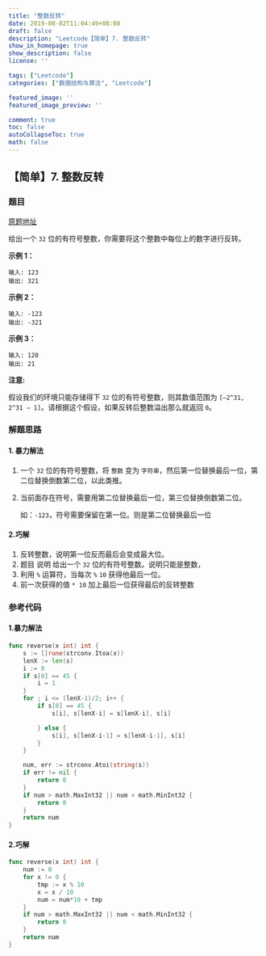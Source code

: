```yaml
---
title: "整数反转"
date: 2019-08-02T11:04:49+08:00
draft: false
description: "Leetcode【简单】7. 整数反转"
show_in_homepage: true
show_description: false
license: ''

tags: ["Leetcode"]
categories: ["数据结构与算法", "Leetcode"]

featured_image: ''
featured_image_preview: ''

comment: true
toc: false
autoCollapseToc: true
math: false
---
```


<!--more-->


## 【简单】7. 整数反转

### 题目

[原题地址](https://leetcode-cn.com/problems/reverse-integer/)

给出一个 `32` 位的有符号整数，你需要将这个整数中每位上的数字进行反转。

**示例 1：**

```text
输入: 123
输出: 321
```

**示例 2：**

```text
输入: -123
输出: -321
```

**示例 3：**

```text
输入: 120
输出: 21
```

**注意:**

假设我们的环境只能存储得下 `32` 位的有符号整数，则其数值范围为 `[−2^31, 2^31 − 1]`。请根据这个假设，如果反转后整数溢出那么就返回 `0`。

### 解题思路

#### 1. 暴力解法

1. 一个 `32` 位的有符号整数，将 `整数` 变为 `字符串`，然后第一位替换最后一位，第二位替换倒数第二位，以此类推。
2. 当前面存在符号，需要用第二位替换最后一位，第三位替换倒数第二位。

   如：`-123`，符号需要保留在第一位。则是第二位替换最后一位

#### 2.巧解

1. 反转整数，说明第一位反而最后会变成最大位。
2. 题目 说明 给出一个 `32` 位的有符号整数。说明只能是整数，
3. 利用 `%` 运算符，当每次 `%` `10` 获得他最后一位。
4. 前一次获得的值 `* 10` 加上最后一位获得最后的反转整数

### 参考代码

#### 1.暴力解法

```go
func reverse(x int) int {
    s := []rune(strconv.Itoa(x))
    lenX := len(s)
    i := 0
    if s[0] == 45 {
        i = 1
    }
    for ; i <= (lenX-1)/2; i++ {
        if s[0] == 45 {
            s[i], s[lenX-i] = s[lenX-i], s[i]

        } else {
            s[i], s[lenX-i-1] = s[lenX-i-1], s[i]
        }
    }

    num, err := strconv.Atoi(string(s))
    if err != nil {
        return 0
    }
    if num > math.MaxInt32 || num < math.MinInt32 {
        return 0
    }
    return num
}
```

#### 2.巧解

```go
func reverse(x int) int {
    num := 0
    for x != 0 {
        tmp := x % 10
        x = x / 10
        num = num*10 + tmp
    }
    if num > math.MaxInt32 || num < math.MinInt32 {
        return 0
    }
    return num
}
```

